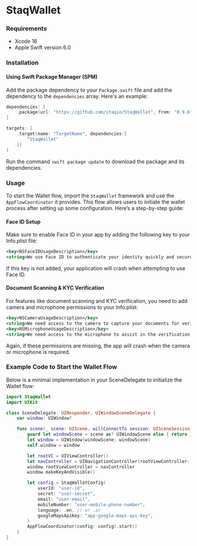 # StaqWallet

### Requirements

- Xcode 16
- Apple Swift version 6.0

### Installation

#### Using Swift Package Manager (SPM)

Add the package dependency to your `Package.swift` file and add the dependency to the `dependencies` array. Here's an example:

```swift
dependencies: [
    .package(url: "https://github.com/staqio/StaqWallet", from: "0.9.6")
]
```

```swift
targets: [
    .target(name: "TargetName", dependencies:[
        "StaqWallet"
    ])
]
```

Run the command `swift package update` to download the package and its dependencies.

### Usage

To start the Wallet flow, import the `StaqWallet` framework and use the `AppFlowCoordinator` it provides. This flow allows users to initiate the wallet process after setting up some configuration. Here’s a step-by-step guide:

#### Face ID Setup

Make sure to enable Face ID in your app by adding the following key to your Info.plist file:

```xml
<key>NSFaceIDUsageDescription</key>
<string>We use Face ID to authenticate your identity quickly and securely.</string>
```

If this key is not added, your application will crash when attempting to use Face ID.

#### Document Scanning & KYC Verification

For features like document scanning and KYC verification, you need to add camera and microphone permissions to your Info.plist:

```xml
<key>NSCameraUsageDescription</key>
<string>We need access to the camera to capture your documents for verification purposes.</string>
<key>NSMicrophoneUsageDescription</key>
<string>We need access to the microphone to assist in the verification process.</string>
```

Again, if these permissions are missing, the app will crash when the camera or microphone is required.

### Example Code to Start the Wallet Flow

Below is a minimal implementation in your SceneDelegate to initialize the Wallet flow:

```swift
import StaqWallet
import UIKit

class SceneDelegate: UIResponder, UIWindowSceneDelegate {
    var window: UIWindow?

    func scene(_ scene: UIScene, willConnectTo session: UISceneSession, options connectionOptions: UIScene.ConnectionOptions) {
        guard let windowScene = scene as? UIWindowScene else { return }
        let window = UIWindow(windowScene: windowScene)
        self.window = window

        let rootVC = UIViewController()
        let navController = UINavigationController(rootViewController: rootVC)  // you existing navigation controller
        window.rootViewController = navController
        window.makeKeyAndVisible()

        let config = StaqWalletConfig(
            userId: "user-id",
            secret: "user-secret",
            email: "user-email",
            mobileNumber: "user-mobile-phone-number",
            language: .en, // or .ar
            googleMapsApiKey: "app-google-maps-api-key",
        )
        AppFlowCoordinator(config: config).start()
    }
}
```
